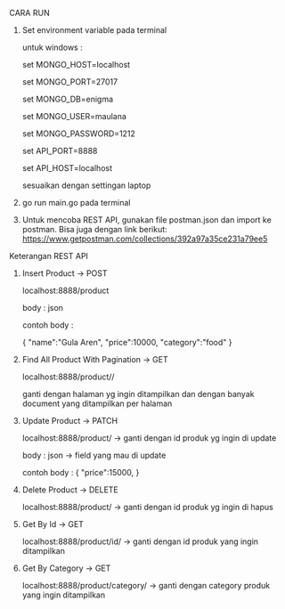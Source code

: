 CARA RUN

1.  Set environment variable pada terminal
    
    untuk windows :

    set MONGO_HOST=localhost

    set MONGO_PORT=27017

    set MONGO_DB=enigma

    set MONGO_USER=maulana

    set MONGO_PASSWORD=1212

    set API_PORT=8888

    set API_HOST=localhost

    sesuaikan dengan settingan laptop 

2.  go run main.go pada terminal

3.  Untuk mencoba REST API, gunakan file postman.json dan import ke postman. Bisa juga dengan link berikut:
    https://www.getpostman.com/collections/392a97a35ce231a79ee5


Keterangan REST API
1.  Insert Product -> POST

    localhost:8888/product

    body : json 

    contoh body :

    {
    "name":"Gula Aren",
    "price":10000,
    "category":"food"
    }

2.  Find All Product With Pagination -> GET

    localhost:8888/product/<page>/<total document>

    ganti <page> dengan halaman yg ingin ditampilkan dan <total document> dengan banyak document yang ditampilkan per halaman

3.  Update Product -> PATCH

    localhost:8888/product/<id> -> ganti <id> dengan id produk yg ingin di update

    body : json -> field yang mau di update

    contoh body :
    {
    "price":15000,
    }

4.  Delete Product -> DELETE

    localhost:8888/product/<id> -> ganti <id> dengan id produk yg ingin di hapus

5.  Get By Id -> GET

    localhost:8888/product/id/<id> -> ganti <id> dengan id produk yang ingin ditampilkan

6.  Get By Category -> GET

    localhost:8888/product/category/<category> -> ganti <category> dengan category produk yang ingin ditampilkan
